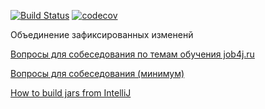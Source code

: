 [![Build Status](https://travis-ci.org/a11exe/job4j.svg?branch=master)](https://travis-ci.org/a11exe/job4j)
[![codecov](https://codecov.io/gh/a11exe/job4j/branch/master/graph/badge.svg)](https://codecov.io/gh/a11exe/job4j)



Объединение зафиксированных измененй

[Вопросы для собеседования по темам обучения job4j.ru](interview_questions#вопросы-для-собеседования-по-темам-обучения-job4jru)

[Вопросы для собеседования (минимум)](interview_questions/MinimumInterview.md#вопросы-для-собеседования-минимум)

[How to build jars from IntelliJ](build_jars/BuildJars.MD#how-to-build-jars-from-intellijbuild_jars#How-to-build-jars-from-IntelliJ)
